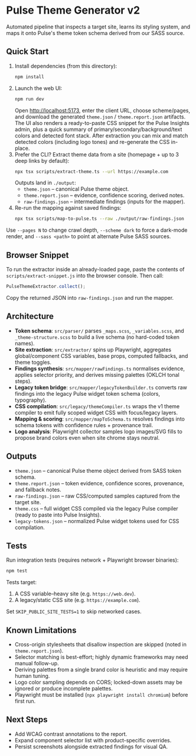 # Pulse Theme Generator v2

Automated pipeline that inspects a target site, learns its styling system, and maps it onto Pulse's theme token schema derived from our SASS source.

## Quick Start

1. Install dependencies (from this directory):
   ```bash
   npm install
   ```
2. Launch the web UI:
   ```bash
   npm run dev
   ```
   Open <http://localhost:5173>, enter the client URL, choose scheme/pages, and download the generated `theme.json` / `theme.report.json` artifacts.
   The UI also renders a ready-to-paste CSS snippet for the Pulse Insights admin, plus a quick summary of primary/secondary/background/text colors and detected font stack.
   After extraction you can mix and match detected colors (including logo tones) and re-generate the CSS in-place.
3. Prefer the CLI? Extract theme data from a site (homepage + up to 3 deep links by default):
   ```bash
   npx tsx scripts/extract-theme.ts --url https://example.com
   ```
   Outputs land in `./output`:
   - `theme.json` – canonical Pulse theme object.
   - `theme.report.json` – evidence, confidence scoring, derived notes.
   - `raw-findings.json` – intermediate findings (inputs for the mapper).
4. Re-run the mapping against saved findings:
   ```bash
   npx tsx scripts/map-to-pulse.ts --raw ./output/raw-findings.json
   ```

Use `--pages N` to change crawl depth, `--scheme dark` to force a dark-mode render, and `--sass <path>` to point at alternate Pulse SASS sources.

## Browser Snippet

To run the extractor inside an already-loaded page, paste the contents of `scripts/extract-snippet.js` into the browser console. Then call:

```js
PulseThemeExtractor.collect();
```

Copy the returned JSON into `raw-findings.json` and run the mapper.

## Architecture

- **Token schema**: `src/parser/` parses `_maps.scss`, `_variables.scss`, and `_theme-structure.scss` to build a live schema (no hard-coded token names).
- **Site extraction**: `src/extractor/` spins up Playwright, aggregates global/component CSS variables, base props, computed fallbacks, and theme toggles.
- **Findings synthesis**: `src/mapper/rawFindings.ts` normalises evidence, applies selector priority, and derives missing palettes (OKLCH tonal steps).
- **Legacy token bridge**: `src/mapper/legacyTokenBuilder.ts` converts raw findings into the legacy Pulse widget token schema (colors, typography).
- **CSS compilation**: `src/legacy/themeCompiler.ts` wraps the v1 theme compiler to emit fully scoped widget CSS with focus/legacy layers.
- **Mapping & scoring**: `src/mapper/mapToSchema.ts` resolves findings into schema tokens with confidence rules + provenance trail.
- **Logo analysis**: Playwright collector samples logo images/SVG fills to propose brand colors even when site chrome stays neutral.

## Outputs

- `theme.json` – canonical Pulse theme object derived from SASS token schema.
- `theme.report.json` – token evidence, confidence scores, provenance, and fallback notes.
- `raw-findings.json` – raw CSS/computed samples captured from the target site.
- `theme.css` – full widget CSS compiled via the legacy Pulse compiler (ready to paste into Pulse Insights).
- `legacy-tokens.json` – normalized Pulse widget tokens used for CSS compilation.

## Tests

Run integration tests (requires network + Playwright browser binaries):

```bash
npm test
```

Tests target:
1. A CSS variable–heavy site (e.g. `https://web.dev`).
2. A legacy/static CSS site (e.g. `https://example.com`).

Set `SKIP_PUBLIC_SITE_TESTS=1` to skip networked cases.

## Known Limitations

- Cross-origin stylesheets that disallow inspection are skipped (noted in `theme.report.json`).
- Selector matching is best-effort; highly dynamic frameworks may need manual follow-up.
- Deriving palettes from a single brand color is heuristic and may require human tuning.
- Logo color sampling depends on CORS; locked-down assets may be ignored or produce incomplete palettes.
- Playwright must be installed (`npx playwright install chromium`) before first run.

## Next Steps

- Add WCAG contrast annotations to the report.
- Expand component selector list with product-specific overrides.
- Persist screenshots alongside extracted findings for visual QA.
